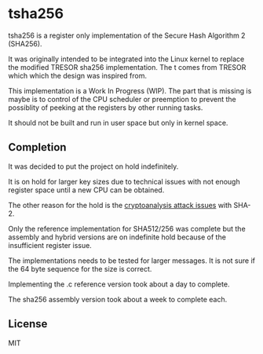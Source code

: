 # tsha256

tsha256 is a register only implementation of the Secure Hash Algorithm 2
(SHA256).

It was originally intended to be integrated into the Linux kernel to replace
the modified TRESOR sha256 implementation.  The t comes from TRESOR which
which the design was inspired from.

This implementation is a Work In Progress (WIP).  The part that is missing is
maybe is to control of the CPU scheduler or preemption to prevent the possiblity
of peeking at the registers by other running tasks.

It should not be built and run in user space but only in kernel space.

## Completion

It was decided to put the project on hold indefinitely.

It is on hold for larger key sizes due to technical issues with not enough
register space until a new CPU can be obtained.

The other reason for the hold is the
[cryptoanalysis attack issues](https://en.wikipedia.org/wiki/SHA-2#Comparison_of_SHA_functions)
with SHA-2.

Only the reference implementation for SHA512/256 was complete but the assembly
and hybrid versions are on indefinite hold because of the insufficient register
issue.

The implementations needs to be tested for larger messages.  It is not sure
if the 64 byte sequence for the size is correct.

Implementing the .c reference version took about a day to complete.

The sha256 assembly version took about a week to complete each.

## License

MIT
